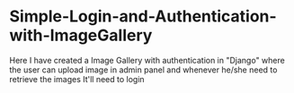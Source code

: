 # Simple-Login-and-Authentication-with-ImageGallery
 Here I have created a Image Gallery with authentication in "Django" where the user can upload  image in admin panel and whenever he/she need to retrieve the images It'll need to login

